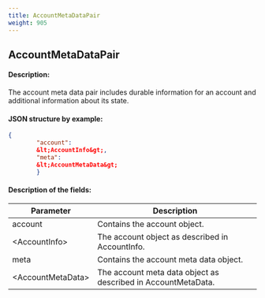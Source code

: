 ```yaml
---
title: AccountMetaDataPair
weight: 905
---
```


 
## AccountMetaDataPair 
#### Description: 
The account meta data pair includes durable information for an account and additional information about its state.

 
#### JSON structure by example: 
```json
{
        "account":
        &lt;AccountInfo&gt;,
        "meta":
        &lt;AccountMetaData&gt;
        }
``` 
#### Description of the fields: 

| Parameter | Description |
|------|------|
| account | Contains the account object. |
| &lt;AccountInfo&gt; | The account object as described in AccountInfo. |
| meta | Contains the account meta data object. |
| &lt;AccountMetaData&gt; | The account meta data object as described in AccountMetaData. |

 
